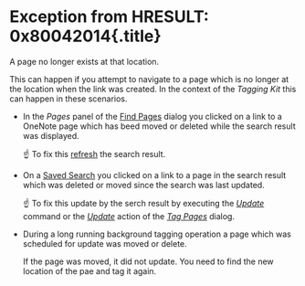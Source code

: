 # Exception from HRESULT: 0x80042014{.title}

A page no longer exists at that location.


This can happen if you attempt to navigate to a page which is no longer at the
location when the link was created. In the context of the _Tagging Kit_ this can happen
in these scenarios.

* In the _Pages_ panel of the [Find Pages](../Usage/Search/Finding%20Notes.md) dialog you clicked on a link to
  a OneNote page which has beed moved or deleted while the search result was displayed.

  :point_up: To fix this [refresh](../Usage/Search/AdvancedSaved%20Search.md#Dia-14) the search result.

* On a [Saved Search](../Usage/Search/Advanced/Saved%20Search.md) you clicked on a link to a page
  in the search result which was deleted or moved since the search was last updated.

  :point_up: To fix this update by the serch result by executing the  [_Update_](../Usage/Update.md) command or the
  [_Update_](../Usage/Tagging%20Pages/Tagging%20Pages.md#Dia-5) action of the
  [_Tag Pages_](../Usage/Tagging%20Pages/Tagging%20Pages.md) dialog.

* During a long running background tagging operation a page which was scheduled for update was moved or delete.

  If the page was moved, it did not update. You need to find the new location of the pae and tag it again.
  